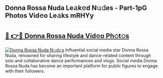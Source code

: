## Donna Rossa Nuda Le𝚊k𝚎d N𝚞𝚍es - Part-1pG Photos Vid𝚎o Le𝚊ks mRHYy

# <h2><a href="http://fbb97r4.evod.top/?m=Donna+Rossa+Nuda">🔗 👉🔴 Donna Rossa Nuda Vid𝚎o Ph𝚘t𝚘s</a></h2>

[![Donna Rossa Nuda N𝚞d𝚎s](https://i.imgur.com/8V9OHl7.gif)](http://fbb97r4.evod.top/?m=Donna+Rossa+Nuda)
Influential social media star Donna Rossa Nuda, renowned for sharing lifestyle and dance-related content through solo and collaborative dance performances and vlogs. Social media Donna Rossa Nuda has become an important platform for public figures to engage with their followers. 
